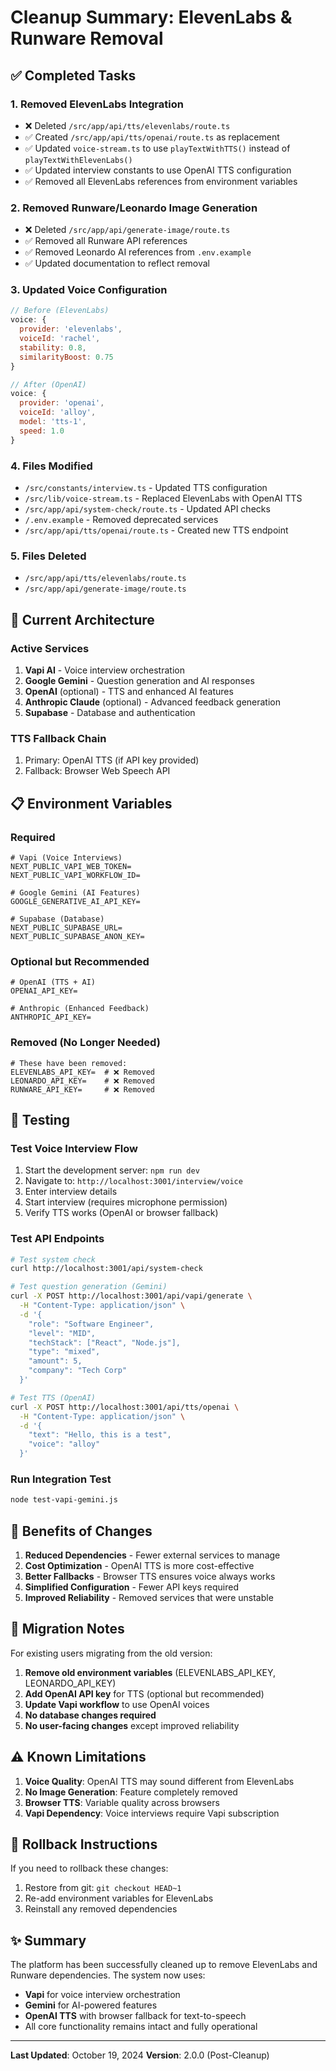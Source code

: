 # Cleanup Summary: ElevenLabs & Runware Removal

## ✅ Completed Tasks

### 1. **Removed ElevenLabs Integration**
- ❌ Deleted `/src/app/api/tts/elevenlabs/route.ts`
- ✅ Created `/src/app/api/tts/openai/route.ts` as replacement
- ✅ Updated `voice-stream.ts` to use `playTextWithTTS()` instead of `playTextWithElevenLabs()`
- ✅ Updated interview constants to use OpenAI TTS configuration
- ✅ Removed all ElevenLabs references from environment variables

### 2. **Removed Runware/Leonardo Image Generation**
- ❌ Deleted `/src/app/api/generate-image/route.ts`
- ✅ Removed all Runware API references
- ✅ Removed Leonardo AI references from `.env.example`
- ✅ Updated documentation to reflect removal

### 3. **Updated Voice Configuration**
```javascript
// Before (ElevenLabs)
voice: {
  provider: 'elevenlabs',
  voiceId: 'rachel',
  stability: 0.8,
  similarityBoost: 0.75
}

// After (OpenAI)
voice: {
  provider: 'openai',
  voiceId: 'alloy',
  model: 'tts-1',
  speed: 1.0
}
```

### 4. **Files Modified**
- `/src/constants/interview.ts` - Updated TTS configuration
- `/src/lib/voice-stream.ts` - Replaced ElevenLabs with OpenAI TTS
- `/src/app/api/system-check/route.ts` - Updated API checks
- `/.env.example` - Removed deprecated services
- `/src/app/api/tts/openai/route.ts` - Created new TTS endpoint

### 5. **Files Deleted**
- `/src/app/api/tts/elevenlabs/route.ts`
- `/src/app/api/generate-image/route.ts`

## 🚀 Current Architecture

### **Active Services**
1. **Vapi AI** - Voice interview orchestration
2. **Google Gemini** - Question generation and AI responses
3. **OpenAI** (optional) - TTS and enhanced AI features
4. **Anthropic Claude** (optional) - Advanced feedback generation
5. **Supabase** - Database and authentication

### **TTS Fallback Chain**
1. Primary: OpenAI TTS (if API key provided)
2. Fallback: Browser Web Speech API

## 📋 Environment Variables

### **Required**
```env
# Vapi (Voice Interviews)
NEXT_PUBLIC_VAPI_WEB_TOKEN=
NEXT_PUBLIC_VAPI_WORKFLOW_ID=

# Google Gemini (AI Features)
GOOGLE_GENERATIVE_AI_API_KEY=

# Supabase (Database)
NEXT_PUBLIC_SUPABASE_URL=
NEXT_PUBLIC_SUPABASE_ANON_KEY=
```

### **Optional but Recommended**
```env
# OpenAI (TTS + AI)
OPENAI_API_KEY=

# Anthropic (Enhanced Feedback)
ANTHROPIC_API_KEY=
```

### **Removed (No Longer Needed)**
```env
# These have been removed:
ELEVENLABS_API_KEY=  # ❌ Removed
LEONARDO_API_KEY=    # ❌ Removed
RUNWARE_API_KEY=     # ❌ Removed
```

## 🧪 Testing

### **Test Voice Interview Flow**
1. Start the development server: `npm run dev`
2. Navigate to: `http://localhost:3001/interview/voice`
3. Enter interview details
4. Start interview (requires microphone permission)
5. Verify TTS works (OpenAI or browser fallback)

### **Test API Endpoints**
```bash
# Test system check
curl http://localhost:3001/api/system-check

# Test question generation (Gemini)
curl -X POST http://localhost:3001/api/vapi/generate \
  -H "Content-Type: application/json" \
  -d '{
    "role": "Software Engineer",
    "level": "MID",
    "techStack": ["React", "Node.js"],
    "type": "mixed",
    "amount": 5,
    "company": "Tech Corp"
  }'

# Test TTS (OpenAI)
curl -X POST http://localhost:3001/api/tts/openai \
  -H "Content-Type: application/json" \
  -d '{
    "text": "Hello, this is a test",
    "voice": "alloy"
  }'
```

### **Run Integration Test**
```bash
node test-vapi-gemini.js
```

## 🎯 Benefits of Changes

1. **Reduced Dependencies** - Fewer external services to manage
2. **Cost Optimization** - OpenAI TTS is more cost-effective
3. **Better Fallbacks** - Browser TTS ensures voice always works
4. **Simplified Configuration** - Fewer API keys required
5. **Improved Reliability** - Removed services that were unstable

## 📝 Migration Notes

For existing users migrating from the old version:

1. **Remove old environment variables** (ELEVENLABS_API_KEY, LEONARDO_API_KEY)
2. **Add OpenAI API key** for TTS (optional but recommended)
3. **Update Vapi workflow** to use OpenAI voices
4. **No database changes required**
5. **No user-facing changes** except improved reliability

## ⚠️ Known Limitations

1. **Voice Quality**: OpenAI TTS may sound different from ElevenLabs
2. **No Image Generation**: Feature completely removed
3. **Browser TTS**: Variable quality across browsers
4. **Vapi Dependency**: Voice interviews require Vapi subscription

## 🔄 Rollback Instructions

If you need to rollback these changes:
1. Restore from git: `git checkout HEAD~1`
2. Re-add environment variables for ElevenLabs
3. Reinstall any removed dependencies

## ✨ Summary

The platform has been successfully cleaned up to remove ElevenLabs and Runware dependencies. The system now uses:
- **Vapi** for voice interview orchestration
- **Gemini** for AI-powered features
- **OpenAI TTS** with browser fallback for text-to-speech
- All core functionality remains intact and fully operational

---

**Last Updated**: October 19, 2024
**Version**: 2.0.0 (Post-Cleanup)
